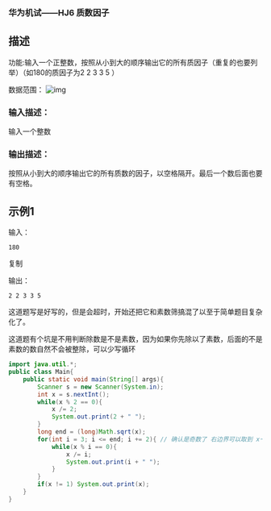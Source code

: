 ### 华为机试——**HJ6** **质数因子**

## 描述

功能:输入一个正整数，按照从小到大的顺序输出它的所有质因子（重复的也要列举）（如180的质因子为2 2 3 3 5 ）

数据范围： ![img](https://www.nowcoder.com/equation?tex=1%20%5Cle%20n%20%5Cle%202%20%5Ctimes%2010%5E%7B9%7D%20%2B%2014%20%5C)

### 输入描述：

输入一个整数

### 输出描述：

按照从小到大的顺序输出它的所有质数的因子，以空格隔开。最后一个数后面也要有空格。

## 示例1

输入：

```
180
```

复制

输出：

```
2 2 3 3 5
```

这道题写是好写的，但是会超时，开始还把它和素数筛搞混了以至于简单题目复杂化了。

这道题有个坑是不用判断除数是不是素数，因为如果你先除以了素数，后面的不是素数的数自然不会被整除，可以少写循环

```java
import java.util.*;
public class Main{
    public static void main(String[] args){
        Scanner s = new Scanner(System.in);
        int x = s.nextInt();
        while(x % 2 == 0){
            x /= 2;
            System.out.print(2 + " ");
        }
        long end = (long)Math.sqrt(x);
        for(int i = 3; i <= end; i += 2){ // 确认是奇数了 右边界可以取到 x一直在变小 // 不用判除数， 从小到大开始除的
            while(x % i == 0){
                x /= i;
                System.out.print(i + " ");
            }
        }
        if(x != 1) System.out.print(x);
    }
}
```

